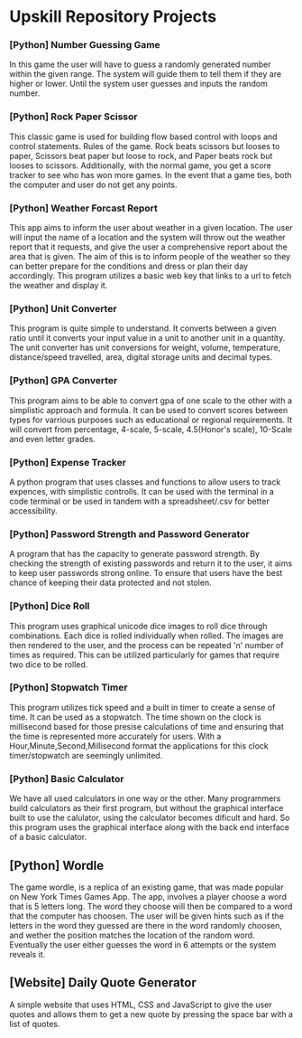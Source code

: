 # Upskill Repository Projects
### [Python] Number Guessing Game 
In this game the user will have to guess a randomly generated number within the given range. The system will guide them to tell them if they are higher or lower. Until the system user guesses and inputs the random number.

### [Python] Rock Paper Scissor
This classic game is used for building flow based control with loops and control statements. Rules of the game. Rock beats scissors but looses to paper, Scissors beat paper but loose to rock, and Paper beats rock but looses to scissors. Additionally, with the normal game, you get a score tracker to see who has won more games. In the event that a game ties, both the computer and user do not get any points.

### [Python] Weather Forcast Report
This app aims to inform the user about weather in a given location. The user will input the name of a location and the system will throw out the weather report that it requests, and give the user a comprehensive report about the area that is given. The aim of this is to inform people of the weather so they can better prepare for the conditions and dress or plan their day accordingly. This program utilizes a basic web key that links to a url to fetch the weather and display it.

### [Python] Unit Converter
This program is quite simple to understand. It converts between a given ratio until it converts your input value in a unit to another unit in a quantity. The unit converter has unit conversions for weight, volume, temperature, distance/speed travelled, area, digital storage units and decimal types.

### [Python] GPA Converter
This program aims to be able to convert gpa of one scale to the other with a simplistic approach and formula. It can be used to convert scores between types for varrious purposes such as educational or regional requirements. It will convert from percentage, 4-scale, 5-scale, 4.5(Honor's scale), 10-Scale and even letter grades.

### [Python] Expense Tracker
A python program that uses classes and functions to allow users to track expences, with simplistic controlls. It can be used with the terminal in a code terminal or be used in tandem with a spreadsheet/.csv for better accessibility.

### [Python] Password Strength and Password Generator
A program that has the capacity to generate password strength. By checking the strength of existing passwords and return it to the user, it aims to keep user passwords strong online. To ensure that users have the best chance of keeping their data protected and not stolen.

### [Python] Dice Roll
This program uses graphical unicode dice images to roll dice through combinations. Each dice is rolled individually when rolled. The images are then rendered to the user, and the process can be repeated 'n' number of times as required. This can be utilized particularly for games that require two dice to be rolled.

### [Python] Stopwatch Timer
This program utilizes tick speed and a built in timer to create a sense of time. It can be used as a stopwatch. The time shown on the clock is millisecond based for those presise calculations of time and ensuring that the time is represented more accurately for users. With a Hour,Minute,Second,Millisecond format the applications for this clock timer/stopwatch are seemingly unlimited.

### [Python] Basic Calculator
We have all used calculators in one way or the other. Many programmers build calculators as their first program, but without the graphical interface built to use the calulator, using the calculator becomes dificult and hard. So this program uses the graphical interface along with the back end interface of a basic calculator. 

## [Python] Wordle
The game wordle, is a replica of an existing game, that was made popular on New York Times Games App. The app, involves a player choose a word that is 5 letters long. The word they choose will then be compared to a word that the computer has choosen. The user will be given hints such as if the letters in the word they guessed are there in the word randomly choosen, and wether the position matches the location of the random word. Eventually the user either guesses the word in 6 attempts or the system reveals it. 

## [Website] Daily Quote Generator
A simple website that uses HTML, CSS and JavaScript to give the user quotes and allows them to get a new quote by pressing the space bar with a list of quotes.